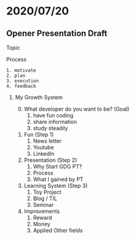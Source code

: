 # 2020/07/20

## Opener Presentation Draft

Topic 

Process

    1. motivate
    2. plan
    3. execution 
    4. feedback

1. My Growth System

    0. What developer do you want to be? (Goal)
        1. have fun coding 
        2. share information 
        3. study steadily 
    1. Fun (Step 1)
        1. News letter
        2. Youtube
        3. LinkedIn
    2. Presentation (Step 2)
        1. Why Start GDG PT?
        2. Process
        3. What I gained by PT
    3. Learning System (Step 3)
        1. Toy Project
        2. Blog / TIL
        3. Seminar
    4. Improvements
        1. Reward
        2. Money
        3. Applied Other fields
        
